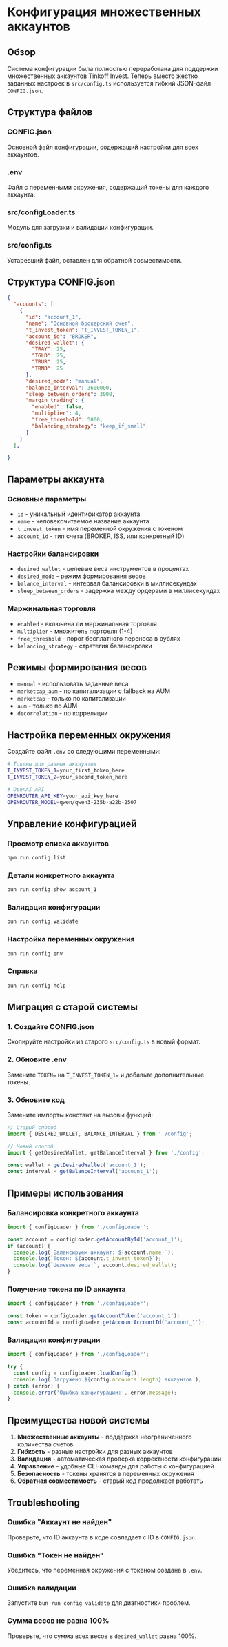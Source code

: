 # Конфигурация множественных аккаунтов

## Обзор

Система конфигурации была полностью переработана для поддержки множественных аккаунтов Tinkoff Invest. Теперь вместо жестко заданных настроек в `src/config.ts` используется гибкий JSON-файл `CONFIG.json`.

## Структура файлов

### CONFIG.json
Основной файл конфигурации, содержащий настройки для всех аккаунтов.

### .env
Файл с переменными окружения, содержащий токены для каждого аккаунта.

### src/configLoader.ts
Модуль для загрузки и валидации конфигурации.

### src/config.ts
Устаревший файл, оставлен для обратной совместимости.

## Структура CONFIG.json

```json
{
  "accounts": [
    {
      "id": "account_1",
      "name": "Основной брокерский счет",
      "t_invest_token": "T_INVEST_TOKEN_1",
      "account_id": "BROKER",
      "desired_wallet": {
        "TRAY": 25,
        "TGLD": 25,
        "TRUR": 25,
        "TRND": 25
      },
      "desired_mode": "manual",
      "balance_interval": 3600000,
      "sleep_between_orders": 3000,
      "margin_trading": {
        "enabled": false,
        "multiplier": 4,
        "free_threshold": 5000,
        "balancing_strategy": "keep_if_small"
      }
    }
  ],

}
```

## Параметры аккаунта

### Основные параметры
- `id` - уникальный идентификатор аккаунта
- `name` - человекочитаемое название аккаунта
- `t_invest_token` - имя переменной окружения с токеном
- `account_id` - тип счета (BROKER, ISS, или конкретный ID)

### Настройки балансировки
- `desired_wallet` - целевые веса инструментов в процентах
- `desired_mode` - режим формирования весов
- `balance_interval` - интервал балансировки в миллисекундах
- `sleep_between_orders` - задержка между ордерами в миллисекундах

### Маржинальная торговля
- `enabled` - включена ли маржинальная торговля
- `multiplier` - множитель портфеля (1-4)
- `free_threshold` - порог бесплатного переноса в рублях
- `balancing_strategy` - стратегия балансировки

## Режимы формирования весов

- `manual` - использовать заданные веса
- `marketcap_aum` - по капитализации с fallback на AUM
- `marketcap` - только по капитализации
- `aum` - только по AUM
- `decorrelation` - по корреляции

## Настройка переменных окружения

Создайте файл `.env` со следующими переменными:

```bash
# Токены для разных аккаунтов
T_INVEST_TOKEN_1=your_first_token_here
T_INVEST_TOKEN_2=your_second_token_here

# OpenAI API
OPENROUTER_API_KEY=your_api_key_here
OPENROUTER_MODEL=qwen/qwen3-235b-a22b-2507
```

## Управление конфигурацией

### Просмотр списка аккаунтов
```bash
npm run config list
```

### Детали конкретного аккаунта
```bash
bun run config show account_1
```

### Валидация конфигурации
```bash
bun run config validate
```

### Настройка переменных окружения
```bash
bun run config env
```

### Справка
```bash
bun run config help
```

## Миграция с старой системы

### 1. Создайте CONFIG.json
Скопируйте настройки из старого `src/config.ts` в новый формат.

### 2. Обновите .env
Замените `TOKEN=` на `T_INVEST_TOKEN_1=` и добавьте дополнительные токены.

### 3. Обновите код
Замените импорты констант на вызовы функций:

```typescript
// Старый способ
import { DESIRED_WALLET, BALANCE_INTERVAL } from './config';

// Новый способ
import { getDesiredWallet, getBalanceInterval } from './config';

const wallet = getDesiredWallet('account_1');
const interval = getBalanceInterval('account_1');
```

## Примеры использования

### Балансировка конкретного аккаунта
```typescript
import { configLoader } from './configLoader';

const account = configLoader.getAccountById('account_1');
if (account) {
  console.log(`Балансируем аккаунт: ${account.name}`);
  console.log(`Токен: ${account.t_invest_token}`);
  console.log(`Целевые веса:`, account.desired_wallet);
}
```

### Получение токена по ID аккаунта
```typescript
import { configLoader } from './configLoader';

const token = configLoader.getAccountToken('account_1');
const accountId = configLoader.getAccountAccountId('account_1');
```

### Валидация конфигурации
```typescript
import { configLoader } from './configLoader';

try {
  const config = configLoader.loadConfig();
  console.log(`Загружено ${config.accounts.length} аккаунтов`);
} catch (error) {
  console.error('Ошибка конфигурации:', error.message);
}
```

## Преимущества новой системы

1. **Множественные аккаунты** - поддержка неограниченного количества счетов
2. **Гибкость** - разные настройки для разных аккаунтов
3. **Валидация** - автоматическая проверка корректности конфигурации
4. **Управление** - удобные CLI-команды для работы с конфигурацией
5. **Безопасность** - токены хранятся в переменных окружения
6. **Обратная совместимость** - старый код продолжает работать

## Troubleshooting

### Ошибка "Аккаунт не найден"
Проверьте, что ID аккаунта в коде совпадает с ID в `CONFIG.json`.

### Ошибка "Токен не найден"
Убедитесь, что переменная окружения с токеном создана в `.env`.

### Ошибка валидации
Запустите `bun run config validate` для диагностики проблем.

### Сумма весов не равна 100%
Проверьте, что сумма всех весов в `desired_wallet` равна 100%.
